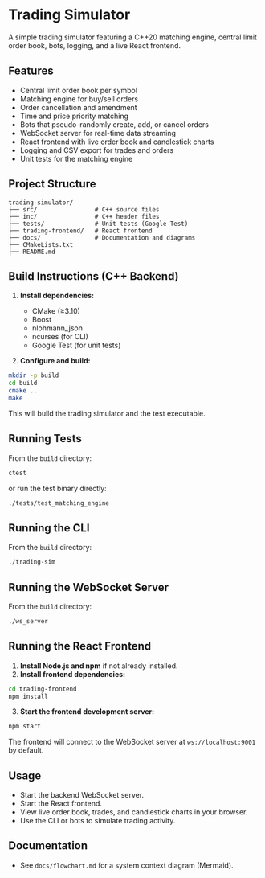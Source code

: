 # Trading Simulator

A simple trading simulator featuring a C++20 matching engine, central limit order book, bots, logging, and a live React frontend.

## Features

- Central limit order book per symbol
- Matching engine for buy/sell orders
- Order cancellation and amendment
- Time and price priority matching
- Bots that pseudo-randomly create, add, or cancel orders
- WebSocket server for real-time data streaming
- React frontend with live order book and candlestick charts
- Logging and CSV export for trades and orders
- Unit tests for the matching engine

## Project Structure

```
trading-simulator/
├── src/                # C++ source files
├── inc/                # C++ header files
├── tests/              # Unit tests (Google Test)
├── trading-frontend/   # React frontend
├── docs/               # Documentation and diagrams
├── CMakeLists.txt
├── README.md
```

## Build Instructions (C++ Backend)

1. **Install dependencies:**
   - CMake (≥3.10)
   - Boost
   - nlohmann_json
   - ncurses (for CLI)
   - Google Test (for unit tests)

2. **Configure and build:**

```sh
mkdir -p build
cd build
cmake ..
make
```

This will build the trading simulator and the test executable.

## Running Tests

From the `build` directory:

```sh
ctest
```
or run the test binary directly:

```sh
./tests/test_matching_engine
```

## Running the CLI

From the `build` directory:

```sh
./trading-sim
```

## Running the WebSocket Server

From the `build` directory:

```sh
./ws_server
```

## Running the React Frontend

1. **Install Node.js and npm** if not already installed.
2. **Install frontend dependencies:**

```sh
cd trading-frontend
npm install
```

3. **Start the frontend development server:**

```sh
npm start
```

The frontend will connect to the WebSocket server at `ws://localhost:9001` by default.

## Usage

- Start the backend WebSocket server.
- Start the React frontend.
- View live order book, trades, and candlestick charts in your browser.
- Use the CLI or bots to simulate trading activity.

## Documentation

- See `docs/flowchart.md` for a system context diagram (Mermaid).
